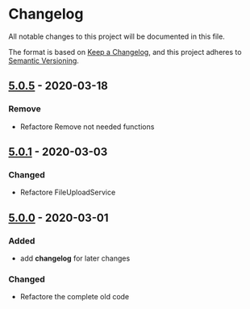 # Changelog

All notable changes to this project will be documented in this file.

The format is based on [Keep a Changelog](https://keepachangelog.com/en/1.0.0/),
and this project adheres to [Semantic Versioning](https://semver.org/spec/v2.0.0.html).

## [5.0.5] - 2020-03-18

### Remove

-   Refactore Remove not needed functions

## [5.0.1] - 2020-03-03

### Changed

-   Refactore FileUploadService

## [5.0.0] - 2020-03-01

### Added

-   add **changelog** for later changes

### Changed

-   Refactore the complete old code

[unreleased]: https://github.com/uniprank/ngx-file-uploader/tree/master
[5.0.0]: https://github.com/uniprank/ngx-file-uploader/tree/5.0.0
[5.0.1]: https://github.com/uniprank/ngx-file-uploader/tree/5.0.1
[5.0.5]: https://github.com/uniprank/ngx-file-uploader/tree/5.0.5
